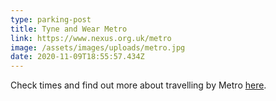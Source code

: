 ```yaml
---
type: parking-post
title: Tyne and Wear Metro
link: https://www.nexus.org.uk/metro
image: /assets/images/uploads/metro.jpg
date: 2020-11-09T18:55:57.434Z
---
```

Check times and find out more about travelling by Metro [here](https://www.nexus.org.uk/metro).